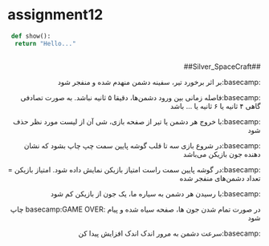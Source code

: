 # assignment12 

```python
 def show():
  return "Hello..."
 
```

<div dir="rtl">
  ##Silver_SpaceCraft##

:basecamp:بر اثر برخورد تیر، سفینه دشمن منهدم شده و منفجر شود

:basecamp:فاصله زمانی بین ورود دشمن‌ها، دقیقا ۵ ثانیه نباشد. به صورت تصادفی گاهی ۴ ثانیه یا ۶ ثانیه یا … باشد 

:basecamp:با خروج هر دشمن یا تیر از صفحه بازی، شی آن از لیست مورد نظر حذف شود 

 :basecamp:در شروع بازی سه تا قلب گوشه پایین سمت چپ چاپ بشود که نشان دهنده جون بازیکن می‌باشد

:basecamp:در گوشه پایین سمت راست امتیاز بازیکن نمایش داده شود. امتیاز بازیکن = تعداد دشمن‌های منفجر شده 

:basecamp:با رسیدن هر دشمن به سیاره ما، یک جون از بازیکن کم شود 

در صورت تمام شدن جون ها، صفحه سیاه شده و پیام :basecamp:GAME OVER چاپ شود 

:basecamp:سرعت دشمن به مرور اندک اندک افزایش پیدا کن
  
</div>

